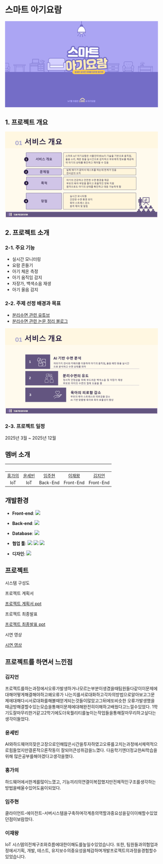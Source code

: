 # 스마트 아기요람
<img src="test.png" />

## 1. 프로젝트 개요
<img src="개요2.png" />


## 2. 프로젝트 소개



### 2-1. 주요 기능
- 실시간 모니터링
- 요람 흔들기
- 아기 체온 측정
- 아기 움직임 감지
- 자장가, 백색소음 재생
- 아기 울음 감지

### 2-2. 주제 선정 배경과 목표
- [분리수면 관련 유튜브](https://youtu.be/g_63LJGW7_c?si=FR7lXDaP0scf7UYZ)
- [분리수면 관련 논문 정리 블로그](https://cryycrypto.tistory.com/m/67?category=1121145)
 <img src="개요1.png" />

  
### 2-3. 프로젝트 일정
2025년 3월 ~ 2025년 12월  

## 멤버 소개
|<img width=150 src="" />|<img width=150 src="" />|<img width=150 src="" />|<img width=150 src="" />|<img width=150 src="" />|
|:----:|:----:|:----:|:----:|:----:|
| [홍가의](https://github.com/) | [윤세빈](https://github.com/) | [임주현](https://github.com/) | [이재왕](https://github.com/) | [김지언](https://github.com/) |
| IoT | IoT | Back-End | Front-End | Front-End |

## 개발환경
- **Front-end**:  <img src="https://img.shields.io/badge/flutter-02569B?style=flat&logo=flutter&logoColor=white"/>

- **Back-end**:  <img src="https://img.shields.io/badge/node.js-339933?style=flat&logo=Node.js&logoColor=white"/>

- **Database**: <img src="https://img.shields.io/badge/mysql-4479A1?style=flat&logo=mysql&logoColor=white"/>

- **협업 툴**: <img src="https://img.shields.io/badge/notion-ffffff?style=flat&logo=notion&logoColor=black"/> <img src="https://img.shields.io/badge/github-1c8139?style=flat&logo=github&logoColor=white"/> <img src="https://img.shields.io/badge/discord-5562ea?style=flat&logo=discord&logoColor=white"/>
- **디자인**: <img src="https://img.shields.io/badge/figma-430098?style=flat&logo=figma&logoColor=white"/>

## 프로젝트
시스템 구성도


프로젝트 계획서

[프로젝트 계획서 ppt](https://raw.githubusercontent.com/DMU-6team/6team/main/스마트아기요람계획서.pptx)

프로젝트 최종발표

[프로젝트 최종발표 ppt](https://raw.githubusercontent.com/DMU-6team/6team/main/스마트아기요람최종발표.pdf)

시연 영상

[시연 영상](https://raw.githubusercontent.com/DMU-6team/6team/main/시연영상.mp4)


## 프로젝트를 하면서 느낀점
### 김지언
프로젝트를하는과정에서오류가발생하거나모르는부분이생겼을때팀원들다같이이문제에대해어떻게해결해야하고왜오류가
나는지를서로대화하고각자의방법으로알아보고그문제에대해다시서로대화를해볼때얻게되는것들이많았고그뒤에또비슷한
오류가발생했을때금방해결할수있는모습을통해이문제에대해완전히이해하고배웠다고느낄수있었다.
1학기도잘마무리한거같고2학기에도더욱퀄리티를높이는작업들을통해잘마무리하고싶다는생각이들었다.

### 윤세빈
AI와하드웨어의잦은고장으로인해많은시간을투자하였고오류를고치는과정에서체력적으로힘들었지만결론적으론작동이
잘되어큰성취감을느꼈다. 다음학기엔더정교한AI학습을위해 많은공부를해야겠다고생각을했다.

### 홍가의
하드웨어에서한계를많이느꼈고, 기능끼리의연결이복잡했지만전체적인구조를생각하는방법을배울수있어도움이되었다.

### 임주현
클라이언트-에이전트-서버시스템을구축하며각계층의역할과중요성을깊이이해할수있었던점이보람찼다.

### 이재왕
IoT 시스템의전체구조와흐름에대한이해도를높일수있었습니다. 또한, 팀원들과의협업과정에서기획, 개발, 테스트, 
유지보수의중요성을체감하며개발프로젝트의과정을경험할수있었습니다.
